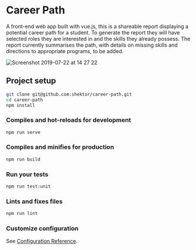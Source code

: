 # Career Path

A front-end web app built with vue.js, this is a shareable report displaying a potential career path for a student. To generate the report they will have selected roles they are interested in and the skills they already possess. The report currently summarises the path, with details on missing skills and directions to appropriate programs, to be added.

![Screenshot 2019-07-22 at 14 27 22](https://user-images.githubusercontent.com/44544977/61636104-dde9d980-ac8c-11e9-8985-cb93a04a11e1.png)

## Project setup
```bash
git clone git@github.com:shektor/career-path.git
cd career-path
npm install
```

### Compiles and hot-reloads for development
```bash
npm run serve
```

### Compiles and minifies for production
```bash
npm run build
```

### Run your tests
```bash
npm run test:unit
```

### Lints and fixes files
```bash
npm run lint
```

### Customize configuration
See [Configuration Reference](https://cli.vuejs.org/config/).

